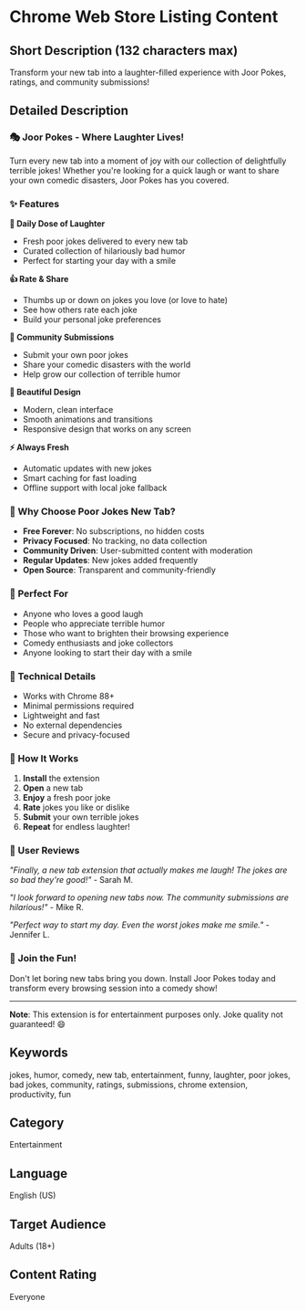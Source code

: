# Chrome Web Store Listing Content

## Short Description (132 characters max)
Transform your new tab into a laughter-filled experience with Joor Pokes, ratings, and community submissions!

## Detailed Description

### 🎭 Joor Pokes - Where Laughter Lives!

Turn every new tab into a moment of joy with our collection of delightfully terrible jokes! Whether you're looking for a quick laugh or want to share your own comedic disasters, Joor Pokes has you covered.

### ✨ Features

**🎪 Daily Dose of Laughter**
- Fresh poor jokes delivered to every new tab
- Curated collection of hilariously bad humor
- Perfect for starting your day with a smile

**👍 Rate & Share**
- Thumbs up or down on jokes you love (or love to hate)
- See how others rate each joke
- Build your personal joke preferences

**📝 Community Submissions**
- Submit your own poor jokes
- Share your comedic disasters with the world
- Help grow our collection of terrible humor

**🎨 Beautiful Design**
- Modern, clean interface
- Smooth animations and transitions
- Responsive design that works on any screen

**⚡ Always Fresh**
- Automatic updates with new jokes
- Smart caching for fast loading
- Offline support with local joke fallback

### 🚀 Why Choose Poor Jokes New Tab?

- **Free Forever**: No subscriptions, no hidden costs
- **Privacy Focused**: No tracking, no data collection
- **Community Driven**: User-submitted content with moderation
- **Regular Updates**: New jokes added frequently
- **Open Source**: Transparent and community-friendly

### 🎯 Perfect For

- Anyone who loves a good laugh
- People who appreciate terrible humor
- Those who want to brighten their browsing experience
- Comedy enthusiasts and joke collectors
- Anyone looking to start their day with a smile

### 🔧 Technical Details

- Works with Chrome 88+
- Minimal permissions required
- Lightweight and fast
- No external dependencies
- Secure and privacy-focused

### 📱 How It Works

1. **Install** the extension
2. **Open** a new tab
3. **Enjoy** a fresh poor joke
4. **Rate** jokes you like or dislike
5. **Submit** your own terrible jokes
6. **Repeat** for endless laughter!

### 🌟 User Reviews

*"Finally, a new tab extension that actually makes me laugh! The jokes are so bad they're good!"* - Sarah M.

*"I look forward to opening new tabs now. The community submissions are hilarious!"* - Mike R.

*"Perfect way to start my day. Even the worst jokes make me smile."* - Jennifer L.

### 🎉 Join the Fun!

Don't let boring new tabs bring you down. Install Joor Pokes today and transform every browsing session into a comedy show!

---

**Note**: This extension is for entertainment purposes only. Joke quality not guaranteed! 😄

## Keywords
jokes, humor, comedy, new tab, entertainment, funny, laughter, poor jokes, bad jokes, community, ratings, submissions, chrome extension, productivity, fun

## Category
Entertainment

## Language
English (US)

## Target Audience
Adults (18+)

## Content Rating
Everyone
